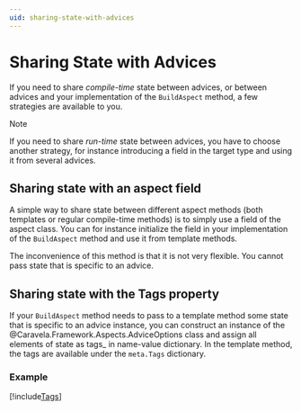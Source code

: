 ```yaml
---
uid: sharing-state-with-advices
---
```


# Sharing State with Advices

If you need to share _compile-time_ state between advices, or between advices and your implementation of the `BuildAspect` method, a few strategies are available to you.

> [!NOTE]
> If you need to share _run-time_ state between advices, you have to choose another strategy, for instance introducing a field in the target type and using it from several advices.

## Sharing state with an aspect field

A simple way to share state between different aspect methods (both templates or regular compile-time methods) is to simply use a field of the aspect class. You can for instance initialize the field in your implementation of the `BuildAspect` method and use it from template methods.

The inconvenience of this method is that it is not very flexible. You cannot pass state that is specific to an advice.

## Sharing state with the Tags property

If your `BuildAspect` method needs to pass to a template method some state that is specific to an advice instance, you can construct an instance of the @Caravela.Framework.Aspects.AdviceOptions class and assign all elements of state as tags_ in name-value dictionary. In the template method, the tags are available under the `meta.Tags` dictionary.

### Example

[!include[Tags](../../../code/Caravela.Documentation.SampleCode.AspectFramework/Tags.cs)]